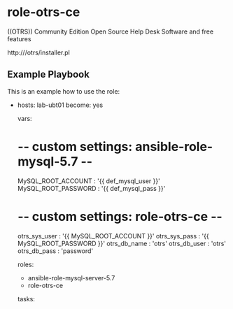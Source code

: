 # role-otrs-ce
((OTRS)) Community Edition Open Source Help Desk Software and free features


http://<your ip>/otrs/installer.pl

Example Playbook
----------------

This is an example how to use the role:

  - hosts: lab-ubt01
    become: yes
 
    vars:
      # -- custom settings: ansible-role-mysql-5.7 --
      MySQL_ROOT_ACCOUNT  : '{{ def_mysql_user }}' 
      MySQL_ROOT_PASSWORD : '{{ def_mysql_pass }}'   

      # -- custom settings: role-otrs-ce --
      otrs_sys_user       : '{{ MySQL_ROOT_ACCOUNT }}'
      otrs_sys_pass       : '{{ MySQL_ROOT_PASSWORD }}'
      otrs_db_name        : 'otrs' 
      otrs_db_user        : 'otrs'
      otrs_db_pass        : 'password'

    roles:
      - ansible-role-mysql-server-5.7
      - role-otrs-ce

    tasks:
